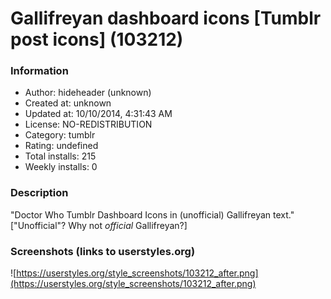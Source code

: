 # Gallifreyan dashboard icons [Tumblr post icons] (103212)

### Information
- Author: hideheader (unknown)
- Created at: unknown
- Updated at: 10/10/2014, 4:31:43 AM
- License: NO-REDISTRIBUTION
- Category: tumblr
- Rating: undefined
- Total installs: 215
- Weekly installs: 0


### Description
"Doctor Who Tumblr Dashboard Icons in (unofficial) Gallifreyan text." ["Unofficial"? Why not <em>official</em> Gallifreyan?]


### Screenshots (links to userstyles.org)
![https://userstyles.org/style_screenshots/103212_after.png](https://userstyles.org/style_screenshots/103212_after.png)


